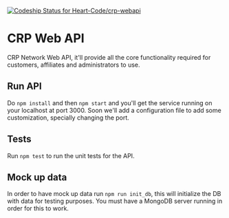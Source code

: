 [ ![Codeship Status for Heart-Code/crp-webapi](https://codeship.com/projects/1c59d070-532c-0132-5f14-4e2e0d6a7c65/status)](https://codeship.com/projects/48884)

# CRP Web API
CRP Network Web API, it'll provide all the core functionality required for customers, affiliates and administrators to use.

## Run API
Do `npm install` and then `npm start` and you'll get the service running on your localhost at port 3000. Soon we'll add a configuration file to add some customization, specially changing the port.

## Tests
Run `npm test` to run the unit tests for the API.

## Mock up data
In order to have mock up data run `npm run init_db`, this will initialize the DB with data for testing purposes. You must have a MongoDB server running in order for this to work.